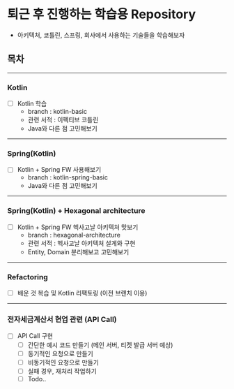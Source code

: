 # 퇴근 후 진행하는 학습용 Repository

- 아키텍처, 코틀린, 스프링, 회사에서 사용하는 기술들을 학습해보자

## 목차

---
### Kotlin 
- [ ] Kotlin 학습
  - branch : kotlin-basic
  - 관련 서적 : 이펙티브 코틀린
  - Java와 다른 점 고민해보기

---

### Spring(Kotlin)
- [ ] Kotlin + Spring FW 사용해보기
  - branch : kotlin-spring-basic
  - Java와 다른 점 고민해보기

---

### Spring(Kotlin) + Hexagonal architecture
- [ ] Kotlin + Spring FW 헥사고날 아키텍처 맛보기
  - branch : hexagonal-architecture 
  - 관련 서적 : 헥사고날 아키텍처 설계와 구현
  - Entity, Domain 분리해보고 고민해보기

---

### Refactoring
- [ ] 배운 것 복습 및 Kotlin 리팩토링 (이전 브랜치 이용)

---

### 전자세금계산서 현업 관련 (API Call)
- [ ] API Call 구현
  - [ ] 간단한 예시 코드 만들기 (메인 서버, 티켓 발급 서버 예상)
  - [ ] 동기적인 요청으로 만들기
  - [ ] 비동기적인 요청으로 만들기
  - [ ] 실패 경우, 재처리 작업하기
  - [ ] Todo..
